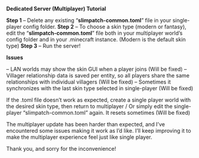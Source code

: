 **Dedicated Server (Multiplayer) Tutorial**
 
 
**Step 1** – Delete any existing “**slimpatch-common.toml**” file in your single-player config folder.
**Step 2** – To choose a skin type (modern or fantasy), edit the “**slimpatch-common.toml**” file both in your multiplayer world’s config folder and in your .minecraft instance. (Modern is the default skin type)
**Step 3** – Run the server!
 
**Issues** 
 
– LAN worlds may show the skin GUI when a player joins (Will be fixed)
– Villager relationship data is saved per entity, so all players share the same relationships with individual villagers (Will be fixed)
– Sometimes it synchronizes with the last skin type selected in single-player (Will be fixed)
 
If the .toml file doesn’t work as expected, create a single player world with the desired skin type, then return to multiplayer / Or simply edit the single-player “slimpatch-common.toml” again. It resets sometimes (Will be fixed)
 
The multiplayer update has been harder than expected, and I’ve encountered some issues making it work as I’d like. I’ll keep improving it to make the multiplayer experience feel just like single player.
 
Thank you, and sorry for the inconvenience!
